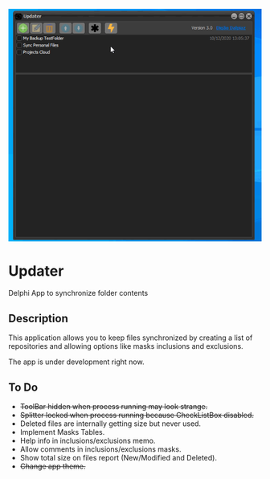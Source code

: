![Preview](images/preview.gif)

# Updater
Delphi App to synchronize folder contents

## Description

This application allows you to keep files synchronized by creating a list of repositories and allowing options like masks inclusions and exclusions.

The app is under development right now.

## To Do

- ~~ToolBar hidden when process running may look strange.~~
- ~~Splitter locked when process running because CheckListBox disabled.~~
- Deleted files are internally getting size but never used.
- Implement Masks Tables.
- Help info in inclusions/exclusions memo.
- Allow comments in inclusions/exclusions masks.
- Show total size on files report (New/Modified and Deleted).
- ~~Change app theme.~~
